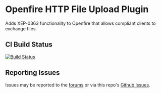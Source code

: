 # Openfire HTTP File Upload Plugin

Adds XEP-0363 functionality to Openfire that allows compliant clients to exchange files.

## CI Build Status

[![Build Status](https://github.com/igniterealtime/openfire-httpFileUpload-plugin/workflows/Java%20CI/badge.svg)](https://github.com/igniterealtime/openfire-httpFileUpload-plugin/actions)

## Reporting Issues

Issues may be reported to the [forums](https://discourse.igniterealtime.org) or via this repo's [Github Issues](https://github.com/igniterealtime/openfire-httpFileUpload-plugin).
